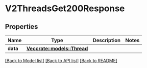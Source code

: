 # V2ThreadsGet200Response

## Properties

Name | Type | Description | Notes
------------ | ------------- | ------------- | -------------
**data** | [**Vec<crate::models::Thread>**](thread.md) |  | 

[[Back to Model list]](../README.md#documentation-for-models) [[Back to API list]](../README.md#documentation-for-api-endpoints) [[Back to README]](../README.md)


